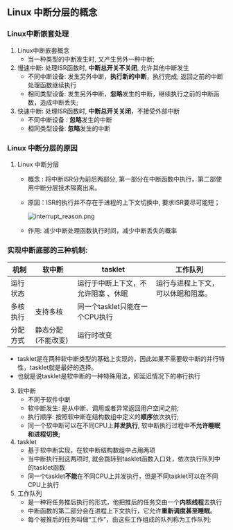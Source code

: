 ## Linux 中断分层的概念

### Linux中断嵌套处理

1. Linux中断嵌套概念
   + 当一种类型的中断发生时, 又产生另外一种中断;
2. 慢速中断: 处理ISR函数时, **中断总开关不关闭**, 允许其他中断发生
   + 不同中断设备: 发生另外中断，**执行新的中断**，执行完成; 返回之前的中断处理函数继续执行
   + 相同类型设备: 发生另外中断，**忽略**发生的中断，继续执行之前的中断函数，造成中断丢失;
3. 快速中断:  处理ISR函数时, **中断总开关关闭**，不接受外部中断
   + 不同中断设备 : **忽略**发生的中断
   + 相同类型设备:  **忽略**发生的中断

### Linux 中断分层的原因

1. Linux 中断分层
   + 概念 : 将中断ISR分为前后两部分, 第一部分在中断函数中执行，第二部使用中断分层技术隔离出来。
   
   + 原因：ISR的执行并不存在于进程的上下文切换中, 要求ISR要尽可能短；
   
     ![interrupt_reason.png](https://github.com/quronghui/Embedded-written-reference/blob/master/OS/photo/interrupt_reason.png)
   
   + 作用: 减少中断处理函数执行时间，减少中断丢失的概率

### 实现中断底部的三种机制:

| 机制     | 软中断             | tasklet                             | 工作队列                           |
| -------- | ------------------ | ----------------------------------- | ---------------------------------- |
| 运行状态 |                    | 运行于中断上下文，不允许阻塞 、休眠 | 运行与进程上下文，可以休眠和阻塞。 |
| 多核执行 | 支持多核           | 同一个tasklet只能在一个CPU执行      |                                    |
| 分配方式 | 静态分配(不能改变) | 运行时改变                          |                                    |

+ tasklet是在两种软中断类型的基础上实现的，因此如果不需要软中断的并行特性，tasklet就是最好的选择。
+ 也就是说tasklet是软中断的一种特殊用法，即延迟情况下的串行执行

3. 软中断
   + 不同于软件中断
   + 软中断发生: 是从中断、调用或者异常返回用户空间之前; 
   + 执行顺序: 按照软中断在结构数组中定义的**顺序**依次执行;
   + 同一个软中断可以在不同CPU上**并发执行**, 软中断执行过程中**不允许睡眠和进程切换;**
2. tasklet
   + 基于软中断实现，在软中断结构数组中占用两项
   + 当中断执行到这两项时, 就会跳转到tasklet函数入口处，依次执行队列中的tasklet函数
   + 同一个tasklet**不能**在不同CPU上并发执行，但是不同tasklet可以在不同CPU上执行
3. 工作队列
   + 是一种将任务推后执行的形式，他把推后的任务交由一个**内核线程**去执行
   + 中断函数的第二部分会在进程上下文执行，它允许**重新调度甚至睡眠**。
   + 每个被推后的任务叫做“工作”，由这些工作组成的队列称为工作队列;
